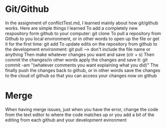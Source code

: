 # Git/Github
In the assignment of conflictTest.md, I learned mainly about how git/github works. Here are simple things I learned
To add a completely new respository form github to your computer: git clone <url>
To pull a repository from Github to you local environment, or in other words to open up the file or get it for the first time: git add <filename>
To update edits on the repository from github to the development environment: git pull     --> don't include the file name or anything
Then make whatever changes you want and save (ctr + s)
Then commit the changes/in other words apply the changes and save it: git commit -am "(whatever comments you want explaining what you did)"
The finally push the changes back to github, or in other words save the changes to the cloud of github so that you can access your changes now on github

# Merge
When having merge issues, just when you have the error, change the code from the text editor to where the code matches up or you add a bit of the editing from each github and your development evironment
